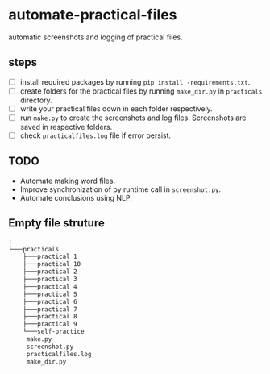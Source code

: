 # automate-practical-files

automatic screenshots and logging of practical files.

## steps

- [ ] install required packages by running `pip install -requirements.txt`.
- [ ] create folders for the practical files by running `make_dir.py` in `practicals` directory.
- [ ] write your practical files down in each folder respectively.
- [ ] run `make.py` to create the screenshots and log files. Screenshots are saved in respective folders.
- [ ] check `practicalfiles.log` file if error persist.

## TODO

- Automate making word files.
- Improve synchronization of py runtime call in `screenshot.py`.
- Automate conclusions using NLP.

## Empty file struture

```bash
:
└───practicals
    ├───practical 1
    ├───practical 10
    ├───practical 2
    ├───practical 3
    ├───practical 4
    ├───practical 5
    ├───practical 6
    ├───practical 7
    ├───practical 8
    ├───practical 9
    └───self-practice
     make.py
     screenshot.py
     practicalfiles.log
     make_dir.py
```
